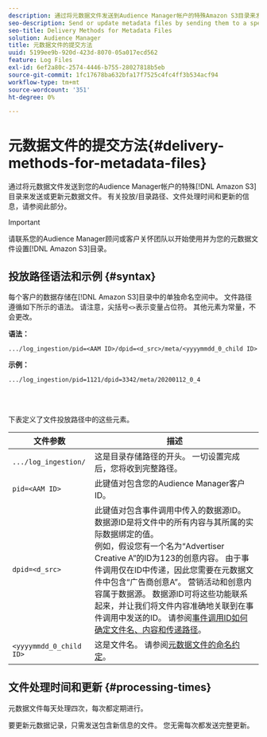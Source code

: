 ```yaml
---
description: 通过将元数据文件发送到Audience Manager帐户的特殊Amazon S3目录来发送或更新元数据文件。 有关投放/目录路径、文件处理时间和更新的信息，请参阅此部分。
seo-description: Send or update metadata files by sending them to a special Amazon S3 directory for your Audience Manager account. Refer to this section for information about delivery/directory paths, file processing times, and updates.
seo-title: Delivery Methods for Metadata Files
solution: Audience Manager
title: 元数据文件的提交方法
uuid: 5199ee9b-920d-423d-8070-05a017ecd562
feature: Log Files
exl-id: 6ef2a80c-2574-4446-b755-28027818b5eb
source-git-commit: 1fc17678ba632bfa17f7525c4fc4ff3b534acf94
workflow-type: tm+mt
source-wordcount: '351'
ht-degree: 0%

---
```


# 元数据文件的提交方法{#delivery-methods-for-metadata-files}

通过将元数据文件发送到您的Audience Manager帐户的特殊[!DNL Amazon S3]目录来发送或更新元数据文件。 有关投放/目录路径、文件处理时间和更新的信息，请参阅此部分。

>[!IMPORTANT]
>
> 请联系您的Audience Manager顾问或客户关怀团队以开始使用并为您的元数据文件设置[!DNL Amazon S3]目录。

## 投放路径语法和示例 {#syntax}

每个客户的数据存储在[!DNL Amazon S3]目录中的单独命名空间中。 文件路径遵循如下所示的语法。 请注意，尖括号`<>`表示变量占位符。 其他元素为常量，不会更改。

**语法：**

```
.../log_ingestion/pid=<AAM ID>/dpid=<d_src>/meta/<yyyymmdd_0_child ID>
```

**示例：**

```
.../log_ingestion/pid=1121/dpid=3342/meta/20200112_0_4
```

<br> 

下表定义了文件投放路径中的这些元素。


| 文件参数 | 描述 |
|---------|----------|
| `.../log_ingestion/` | 这是目录存储路径的开头。 一切设置完成后，您将收到完整路径。 |
| `pid=<AAM ID>` | 此键值对包含您的Audience Manager客户ID。 |
| `dpid=<d_src>` | 此键值对包含事件调用中传入的数据源ID。 数据源ID是将文件中的所有内容与其所属的实际数据绑定的值。 </br>例如，假设您有一个名为“Advertiser Creative A”的ID为123的创意内容。 由于事件调用仅在ID中传递，因此您需要在元数据文件中包含“广告商创意A”。 营销活动和创意内容属于数据源。 数据源ID可将这些功能联系起来，并让我们将文件内容准确地关联到在事件调用中发送的ID。 请参阅[事件调用ID如何确定文件名、内容和传递路径](/help/using/reporting/audience-optimization-reports/metadata-files-intro/metadata-file-overview.md#how-ids-shape-file-names)。 |
| `<yyyymmdd_0_child ID>` | 这是文件名。 请参阅[元数据文件的命名约定](/help/using/reporting/audience-optimization-reports/metadata-files-intro/metadata-file-names.md)。 |

## 文件处理时间和更新 {#processing-times}

元数据文件每天处理四次，每次都定期进行。

要更新元数据记录，只需发送包含新信息的文件。 您无需每次都发送完整更新。
